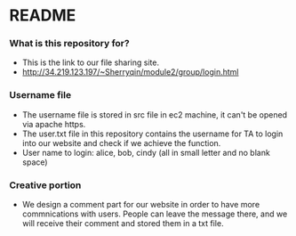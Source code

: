 # README #


### What is this repository for? ###

* This is the link to our file sharing site.
* http://34.219.123.197/~Sherryqin/module2/group/login.html

### Username file ###

* The username file is stored in src file in ec2 machine, it can't be opened via apache https.
* The user.txt file in this repository contains the username for TA to login into our website and check if we achieve the function.
* User name to login: alice, bob, cindy (all in small letter and no blank space)

### Creative portion ###

* We design a comment part for our website in order to have more commnications with users. People can leave the message there, and we will receive their comment and stored them in a txt file.

